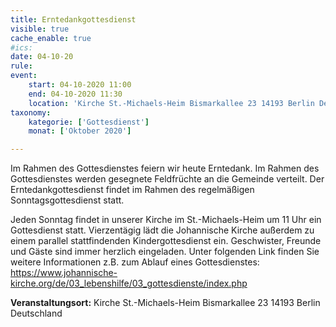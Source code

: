```yaml
---
title: Erntedankgottesdienst
visible: true
cache_enable: true
#ics: 
date: 04-10-20
rule: 
event:
	start: 04-10-2020 11:00
	end: 04-10-2020 11:30
	location: 'Kirche St.-Michaels-Heim Bismarkallee 23 14193 Berlin Deutschland'
taxonomy:
	kategorie: ['Gottesdienst']
	monat: ['Oktober 2020']

---
```

Im Rahmen des Gottesdienstes feiern wir heute Erntedank. Im Rahmen des Gottesdienstes werden gesegnete Feldfrüchte an die Gemeinde verteilt. Der Erntedankgottesdienst findet im Rahmen des regelmäßigen Sonntagsgottesdienst statt.

Jeden Sonntag findet in unserer Kirche im St.-Michaels-Heim um 11 Uhr ein Gottesdienst statt. Vierzentägig lädt die Johannische Kirche außerdem zu einem parallel stattfindenden Kindergottesdienst ein. Geschwister, Freunde und Gäste sind immer herzlich eingeladen. 
Unter folgenden Link finden Sie weitere Informationen z.B. zum Ablauf eines Gottesdienstes: https://www.johannische-kirche.org/de/03_lebenshilfe/03_gottesdienste/index.php



**Veranstaltungsort:** Kirche St.-Michaels-Heim Bismarkallee 23 14193 Berlin Deutschland


